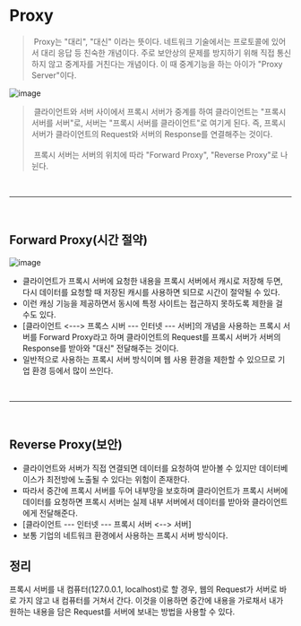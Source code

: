 # Proxy

> &nbsp;Proxy는 "대리", "대신" 이라는 뜻이다. 네트워크 기술에서는 프로토콜에 있어서 대리 응답 등 친숙한 개념이다. 주로 보안상의 문제를 방지하기 위해 직접 통신하지 않고 중계자를 거친다는 개념이다. 이 때 중계기능을 하는 아이가 "Proxy Server"이다.

![image](https://user-images.githubusercontent.com/74396651/169205341-e80595d7-99d8-4ab1-9722-24608d5aae8b.png)



>&nbsp;클라이언트와 서버 사이에서 프록시 서버가 중계를 하여 클라이언트는 "프록시 서버를 서버"로, 서버는 "프록시 서버를 클라이언트"로 여기게 된다.
>즉, 프록시 서버가 클라이언트의 Request와 서버의 Response를 연결해주는 것이다.<br><br>
>&nbsp;프록시 서버는 서버의 위치에 따라 "Forward Proxy", "Reverse Proxy"로 나뉜다.

<br>
<hr>
<br>

## Forward Proxy(시간 절약)

![image](https://user-images.githubusercontent.com/74396651/169206065-30be5df2-2ebf-4673-9c66-35df60fbf219.png)


- 클라이언트가 프록시 서버에 요청한 내용을 프록시 서버에서 캐시로 저장해 두면, 다시 데이터를 요청할 때 저장된 캐시를 사용하면 되므로 시간이 절약될 수 있다.
- 이런 캐싱 기능을 제공하면서 동시에 특정 사이트는 접근하지 못하도록 제한을 걸 수도 있다.
- [클라이언트 <---> 프록스 시버 --- 인터넷 --- 서버]의 개념을 사용하는 프록시 서버를 Forward Proxy라고 하며 클라이언트의 Request를 프록시 서버가 서버의 Response를 받아와 "대신" 전달해주는 것이다.
- 일반적으로 사용하는 프록시 서버 방식이며 웹 사용 환경을 제한할 수 있으므로 기업 환경 등에서 많이 쓰인다.

<br>
<hr>
<br>

## Reverse Proxy(보안)


- 클라이언트와 서버가 직접 연결되면 데이터를 요청하여 받아볼 수 있지만 데이터베이스가 최전방에 노출될 수 있다는 위험이 존재한다.
- 따라서 중간에 프록시 서버를 두어 내부망을 보호하며 클라이언트가 프록시 서버에 데이터를 요청하면 프록시 서버는 실제 내부 서버에서 데이터를 받아와 클라이언트에게 전달해준다.
- [클라이언트 --- 인터넷 --- 프록시 서버 <--> 서버]
- 보통 기업의 네트워크 환경에서 사용하는 프록시 서버 방식이다.


## 정리
프록시 서버를 내 컴퓨터(127.0.0.1, localhost)로 할 경우, 웹의 Request가 서버로 바로 가지 않고 내 컴퓨터를 거쳐서 간다. 이것을 이용하면 중간에 내용을 가로채서 내가 원하는 
내용을 담은 Request를 서버에 보내는 방법을 사용할 수 있다.



